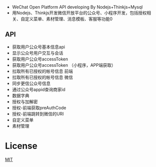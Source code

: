 
- WeChat Open Platform API developing By Nodejs+Thinkjs+Mysql
- 用Nodejs、Thinkjs开发微信开放平台的公众号、小程序开发，包括授权相关、自定义菜单、素材管理、消息模板、客服等功能0



## API
- 获取用户公众号基本信息api
- 显示公众号用户交互与会话
- 获取用户公众号accessToken
- 获取用户公众号accessToken （小程序，APP端获取）
- 拉取所有已授权的帐号信息 前端
- 拉取所有已授权的帐号信息 微信
- 同步更信公众号信息
- 通过公众号appid查询商家id
- 数据字典
- 授权与加解密
- 授权-前端获取preAuthCode
- 授权-前端跳转到微信的URI
- 自定义菜单
- 素材管理





# License
[MIT](http://opensource.org/licenses/MIT)
